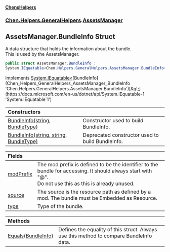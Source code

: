 #### [ChensHelpers](index 'index')
### [Chen.Helpers.GeneralHelpers](Chen_Helpers_GeneralHelpers 'Chen.Helpers.GeneralHelpers').[AssetsManager](Chen_Helpers_GeneralHelpers_AssetsManager 'Chen.Helpers.GeneralHelpers.AssetsManager')
## AssetsManager.BundleInfo Struct
A data structure that holds the information about the bundle.  
This is used by the AssetsManager.  
```csharp
public struct AssetsManager.BundleInfo :
System.IEquatable<Chen.Helpers.GeneralHelpers.AssetsManager.BundleInfo>
```

Implements [System.IEquatable&lt;](https://docs.microsoft.com/en-us/dotnet/api/System.IEquatable-1 'System.IEquatable`1')[BundleInfo](Chen_Helpers_GeneralHelpers_AssetsManager_BundleInfo 'Chen.Helpers.GeneralHelpers.AssetsManager.BundleInfo')[&gt;](https://docs.microsoft.com/en-us/dotnet/api/System.IEquatable-1 'System.IEquatable`1')  

| Constructors | |
| :--- | :--- |
| [BundleInfo(string, BundleType)](Chen_Helpers_GeneralHelpers_AssetsManager_BundleInfo_BundleInfo(string_Chen_Helpers_GeneralHelpers_AssetsManager_BundleType) 'Chen.Helpers.GeneralHelpers.AssetsManager.BundleInfo.BundleInfo(string, Chen.Helpers.GeneralHelpers.AssetsManager.BundleType)') | Constructor used to build BundleInfo.<br/> |
| [BundleInfo(string, string, BundleType)](Chen_Helpers_GeneralHelpers_AssetsManager_BundleInfo_BundleInfo(string_string_Chen_Helpers_GeneralHelpers_AssetsManager_BundleType) 'Chen.Helpers.GeneralHelpers.AssetsManager.BundleInfo.BundleInfo(string, string, Chen.Helpers.GeneralHelpers.AssetsManager.BundleType)') | Deprecated constructor used to build BundleInfo.<br/> |

| Fields | |
| :--- | :--- |
| [modPrefix](Chen_Helpers_GeneralHelpers_AssetsManager_BundleInfo_modPrefix 'Chen.Helpers.GeneralHelpers.AssetsManager.BundleInfo.modPrefix') | The mod prefix is defined to be the identifier to the bundle for accessing. It should always start with "@".<br/>Do not use this as this is already unused.<br/> |
| [source](Chen_Helpers_GeneralHelpers_AssetsManager_BundleInfo_source 'Chen.Helpers.GeneralHelpers.AssetsManager.BundleInfo.source') | The source is the resource path as defined by a mod. The bundle must be Embedded as Resource.<br/> |
| [type](Chen_Helpers_GeneralHelpers_AssetsManager_BundleInfo_type 'Chen.Helpers.GeneralHelpers.AssetsManager.BundleInfo.type') | Type of the bundle.<br/> |

| Methods | |
| :--- | :--- |
| [Equals(BundleInfo)](Chen_Helpers_GeneralHelpers_AssetsManager_BundleInfo_Equals(Chen_Helpers_GeneralHelpers_AssetsManager_BundleInfo) 'Chen.Helpers.GeneralHelpers.AssetsManager.BundleInfo.Equals(Chen.Helpers.GeneralHelpers.AssetsManager.BundleInfo)') | Defines the equality of this struct. Always use this method to compare BundleInfo data.<br/> |
